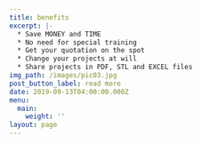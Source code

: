 ```yaml
---
title: benefits
excerpt: |-
  * Save MONEY and TIME
  * No need for special training
  * Get your quotation on the spot
  * Change your projects at will
  * Share projects in PDF, STL and EXCEL files
img_path: /images/pic03.jpg
post_button_label: read more
date: 2019-09-13T04:00:00.000Z
menu:
  main:
    weight: ''
layout: page
---
```


